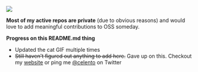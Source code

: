 ![](https://media1.tenor.com/images/4d7dbf1e601a83d0e7499dca5edd7be4/tenor.gif?itemid=13168073)

**Most of my active repos are private** (due to obvious reasons) and would love to add meaningful contributions to OSS someday.

**Progress on this README.md thing**
- Updated the cat GIF multiple times
- ~~Still haven't figured out anything to add here.~~ Gave up on this. Checkout my [website](https://celento.me) or ping me [@celento](https://www.twitter.com/celento) on Twitter
